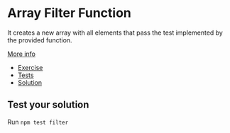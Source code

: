 # Array Filter Function

It creates a new array with all elements that pass the test implemented by the provided function.

[More info](https://developer.mozilla.org/en-US/docs/Web/JavaScript/Reference/Global_Objects/Array/filter)

-   [Exercise](./filter.js)
-   [Tests](./filter.spec.js)
-   [Solution](./solution/filter.js)

## Test your solution

Run `npm test filter`
